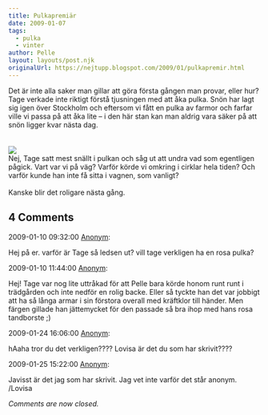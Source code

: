 ```yaml
---
title: Pulkapremiär
date: 2009-01-07
tags: 
  - pulka
  - vinter	
author: Pelle
layout: layouts/post.njk
originalUrl: https://nejtupp.blogspot.com/2009/01/pulkapremir.html
---
```


Det är inte alla saker man gillar att göra första gången man provar, eller hur? Tage verkade inte riktigt förstå tjusningen med att åka pulka. Snön har lagt sig igen över Stockholm och eftersom vi fått en pulka av farmor och farfar ville vi passa på att åka lite – i den här stan kan man aldrig vara säker på att snön ligger kvar nästa dag.<br><br><br><img src="../../../../img/Tages_pulkapremi%C3%A4r_1024pix.jpg"><br>Nej, Tage satt mest snällt i pulkan och såg ut att undra vad som egentligen pågick. Vart var vi på väg? Varför körde vi omkring i cirklar hela tiden? Och varför kunde han inte få sitta i vagnen, som vanligt?<br><br>Kanske blir det roligare nästa gång.

<div class="comments">
	<div class="comments-header"><h2>4 Comments</h2></div>
	<div class="comments-body">
			<div class="comment" id="comment-7078509071071238240">
				<p class="comment-header">
					<date datetime="2009-01-10T09:32:00.000+01:00">2009-01-10 09:32:00</date> 
					<a href="undefined" rel="nofollow">Anonym</a>:
				</p>
				<div class="comment-content"><p>Hej på er. varför är Tage så ledsen ut? vill tage verkligen ha en rosa pulka?</p></div>
				<div class="comment-footer"></div>
			</div>
			<div class="comment" id="comment-5625261104576202132">
				<p class="comment-header">
					<date datetime="2009-01-10T11:44:00.000+01:00">2009-01-10 11:44:00</date> 
					<a href="undefined" rel="nofollow">Anonym</a>:
				</p>
				<div class="comment-content"><p>Hej! Tage var nog lite uttråkad för att Pelle bara körde honom runt runt i trädgården och inte nedför en rolig backe. Eller så tyckte han det var jobbigt att ha så långa armar i sin förstora overall med kräftklor till händer. Men färgen gillade han jättemycket för den passade så bra ihop med hans rosa tandborste ;)</p></div>
				<div class="comment-footer"></div>
			</div>
			<div class="comment" id="comment-9044060851676775793">
				<p class="comment-header">
					<date datetime="2009-01-24T16:06:00.000+01:00">2009-01-24 16:06:00</date> 
					<a href="undefined" rel="nofollow">Anonym</a>:
				</p>
				<div class="comment-content"><p>hAaha tror du det verkligen???? Lovisa är det du som har skrivit????</p></div>
				<div class="comment-footer"></div>
			</div>
			<div class="comment" id="comment-3065957950782652477">
				<p class="comment-header">
					<date datetime="2009-01-25T15:22:00.000+01:00">2009-01-25 15:22:00</date> 
					<a href="undefined" rel="nofollow">Anonym</a>:
				</p>
				<div class="comment-content"><p>Javisst är det jag som har skrivit. Jag vet inte varför det står anonym. /Lovisa</p></div>
				<div class="comment-footer"></div>
			</div></div>
	<p class="comments-footer"><em>Comments are now closed.</em></p>
</div>